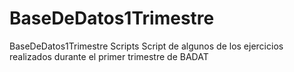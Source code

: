 # BaseDeDatos1Trimestre
BaseDeDatos1Trimestre Scripts
Script de algunos de los ejercicios realizados durante el primer trimestre de BADAT
